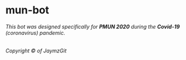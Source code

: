 # mun-bot

###### This bot was designed specifically for **PMUN 2020** during the **Covid-19** (coronavirus) pandemic. 
###### Copyright © of JaymzGit
